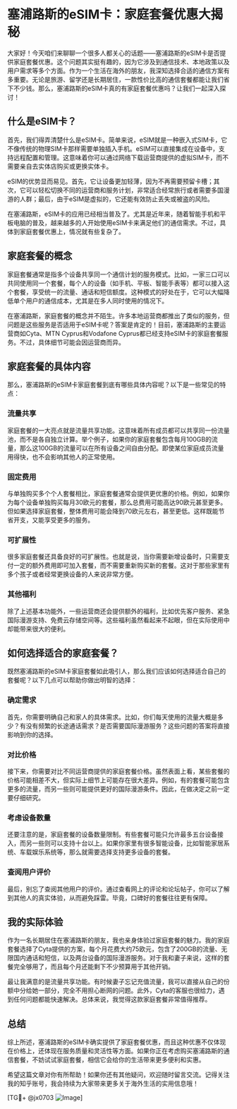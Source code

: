 # 塞浦路斯的eSIM卡：家庭套餐优惠大揭秘

大家好！今天咱们来聊聊一个很多人都关心的话题——塞浦路斯的eSIM卡是否提供家庭套餐优惠。这个问题其实挺有趣的，因为它涉及到通信技术、本地政策以及用户需求等多个方面。作为一个生活在海外的朋友，我深知选择合适的通信方案有多重要。无论是旅游、留学还是长期居住，一款性价比高的通信套餐都能让我们省下不少钱。那么，塞浦路斯的eSIM卡真的有家庭套餐优惠吗？让我们一起深入探讨！

## 什么是eSIM卡？

首先，我们得弄清楚什么是eSIM卡。简单来说，eSIM就是一种嵌入式SIM卡，它不像传统的物理SIM卡那样需要单独插入手机。eSIM可以直接集成在设备中，支持远程配置和管理。这意味着你可以通过网络下载运营商提供的虚拟SIM卡，而不需要亲自去实体店购买或更换实体卡。

eSIM的优势显而易见。首先，它让设备更加轻薄，因为不再需要预留卡槽；其次，它可以轻松切换不同的运营商和服务计划，非常适合经常旅行或者需要多国漫游的人群；最后，由于eSIM是虚拟的，它还能有效防止丢失或被盗的风险。

在塞浦路斯，eSIM卡的应用已经相当普及了。尤其是近年来，随着智能手机和平板电脑的普及，越来越多的人开始使用eSIM卡来满足他们的通信需求。不过，具体到家庭套餐优惠上，情况就有些复杂了。

## 家庭套餐的概念

家庭套餐通常是指多个设备共享同一个通信计划的服务模式。比如，一家三口可以共同使用同一个套餐，每个人的设备（如手机、平板、智能手表等）都可以接入这个套餐，享受统一的流量、通话和短信额度。这种模式的好处在于，它可以大幅降低单个用户的通信成本，尤其是在多人同时使用的情况下。

在塞浦路斯，家庭套餐的概念并不陌生。许多本地运营商都推出了类似的服务，但问题是这些服务是否适用于eSIM卡呢？答案是肯定的！目前，塞浦路斯的主要运营商如Cyta、MTN Cyprus和Vodafone Cyprus都已经支持eSIM卡的家庭套餐服务。不过，具体细节可能会因运营商而异。

## 家庭套餐的具体内容

那么，塞浦路斯的eSIM卡家庭套餐到底有哪些具体内容呢？以下是一些常见的特点：

### 流量共享

家庭套餐的一大亮点就是流量共享功能。这意味着所有成员都可以共享同一份流量池，而不是各自独立计算。举个例子，如果你的家庭套餐包含每月100GB的流量，那么这100GB的流量可以在所有设备之间自由分配。即使某位家庭成员流量用得快，也不会影响其他人的正常使用。

### 固定费用

与单独购买多个个人套餐相比，家庭套餐通常会提供更优惠的价格。例如，如果你为每个设备单独购买每月30欧元的套餐，那么总费用可能高达90欧元甚至更多。但如果选择家庭套餐，整体费用可能会降到70欧元左右，甚至更低。这样既能节省开支，又能享受更多的服务。

### 可扩展性

很多家庭套餐还具备良好的可扩展性。也就是说，当你需要新增设备时，只需要支付一定的额外费用即可加入套餐，而不需要重新购买新的套餐。这对于那些家里有多个孩子或者经常更换设备的人来说非常方便。

### 其他福利

除了上述基本功能外，一些运营商还会提供额外的福利，比如优先客户服务、紧急国际漫游支持、免费云存储空间等。这些福利虽然看起来不起眼，但在实际使用中却能带来很大的便利。

## 如何选择适合的家庭套餐？

既然塞浦路斯的eSIM卡家庭套餐如此吸引人，那么我们应该如何选择适合自己的套餐呢？以下几点可以帮助你做出明智的选择：

### 确定需求

首先，你需要明确自己和家人的具体需求。比如，你们每天使用的流量大概是多少？有没有频繁的长途通话需求？是否需要国际漫游服务？这些问题的答案将直接影响到你的选择。

### 对比价格

接下来，你需要对比不同运营商提供的家庭套餐价格。虽然表面上看，某些套餐的价格可能相差不大，但实际上细节上可能存在很大差异。例如，有的套餐可能包含更多的流量，而另一些则可能提供更好的国际漫游条件。因此，在做决定之前一定要仔细研究。

### 考虑设备数量

还要注意的是，家庭套餐的设备数量限制。有些套餐可能只允许最多五台设备接入，而另一些则可以支持十台以上。如果你家里有很多智能设备，比如智能家居系统、车载娱乐系统等，那么就需要选择支持更多设备的套餐。

### 查阅用户评价

最后，别忘了查阅其他用户的评价。通过查看网上的评论和论坛帖子，你可以了解到其他人的真实体验，从而避免踩雷。毕竟，口碑好的套餐往往更有保障。

## 我的实际体验

作为一名长期居住在塞浦路斯的朋友，我也亲身体验过家庭套餐的魅力。我的家庭套餐选择了Cyta提供的方案，每个月花费大约75欧元，包含了200GB的流量、无限国内通话和短信，以及两台设备的国际漫游服务。对于我和妻子来说，这样的套餐完全够用了，而且每个月还能剩下不少预算用于其他开销。

最让我满意的是流量共享功能。有时候妻子忘记充值流量，我可以直接从自己的份额中分给她一部分，完全不用担心断网的问题。此外，Cyta的客服也很给力，遇到任何问题都能快速解决。总体来说，我觉得这款家庭套餐非常值得推荐。

## 总结

综上所述，塞浦路斯的eSIM卡确实提供了家庭套餐优惠，而且这种优惠不仅体现在价格上，还体现在服务质量和灵活性等方面。如果你正在考虑购买塞浦路斯的通信套餐，不妨试试家庭套餐，相信它会给你的生活带来更多便利和实惠。

希望这篇文章对你有所帮助！如果你还有其他疑问，欢迎随时留言交流。记得关注我的知乎账号，我会持续为大家带来更多关于海外生活的实用信息哦！

[TG💪+ @jx0703 ![Image](https://github.com/user-attachments/assets/dbca1d08-cadb-493c-b0ec-ad6f7a83f270)]